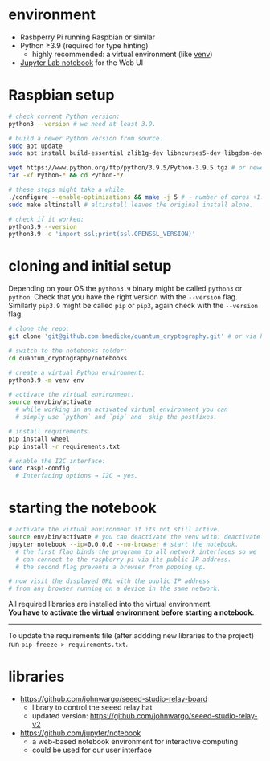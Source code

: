 # environment

* Rasbperry Pi running Raspbian or similar
* Python  ≥3.9 (required for type hinting)
  * highly recommended: a virtual environment (like [venv](https://docs.python.org/3/library/venv.html))
* [Jupyter Lab notebook](https://jupyter.org/) for the Web UI

# Raspbian setup

```sh
# check current Python version:
python3 --version # we need at least 3.9.

# build a newer Python version from source.
sudo apt update
sudo apt install build-essential zlib1g-dev libncurses5-dev libgdbm-dev libssl-dev libffi-dev libsqlite3-dev

wget https://www.python.org/ftp/python/3.9.5/Python-3.9.5.tgz # or newer.
tar -xf Python-* && cd Python-*/

# these steps might take a while.
./configure --enable-optimizations && make -j 5 # ~ number of cores +1.
sudo make altinstall # altinstall leaves the original install alone.

# check if it worked:
python3.9 --version
python3.9 -c 'import ssl;print(ssl.OPENSSL_VERSION)'
```

# cloning and initial setup

Depending on your OS the `python3.9` binary might be called `python3` or
`python`. Check that you have the right version with the `--version` flag.
Similarly `pip3.9` might be called `pip` or `pip3`, again check with the `--version` flag.

```sh
# clone the repo:
git clone 'git@github.com:bmedicke/quantum_cryptography.git' # or via https.

# switch to the notebooks folder:
cd quantum_cryptography/notebooks

# create a virtual Python environment:
python3.9 -m venv env

# activate the virtual environment.
source env/bin/activate
  # while working in an activated virtual environment you can
  # simply use `python` and `pip` and  skip the postfixes.

# install requirements.
pip install wheel
pip install -r requirements.txt

# enable the I2C interface:
sudo raspi-config
  # Interfacing options → I2C → yes.
```

# starting the notebook

```sh
# activate the virtual environment if its not still active.
source env/bin/activate # you can deactivate the venv with: deactivate
jupyter notebook --ip=0.0.0.0 --no-browser # start the notebook.
  # the first flag binds the programm to all network interfaces so we
  # can connect to the raspberry pi via its public IP address.
  # the second flag prevents a browser from popping up.

# now visit the displayed URL with the public IP address
# from any browser running on a device in the same network.
```

All required libraries are installed into the virtual environment.<br>
**You have to activate the virtual environment before starting a notebook.**

---

To update the requirements file (after addding new libraries to the project)
run `pip freeze > requirements.txt`.

# libraries

* https://github.com/johnwargo/seeed-studio-relay-board
  * library to control the seeed relay hat
  * updated version: https://github.com/johnwargo/seeed-studio-relay-v2
* https://github.com/jupyter/notebook
  * a web-based notebook environment for interactive computing
  * could be used for our user interface
